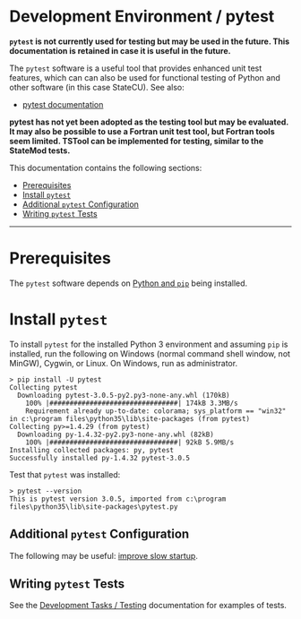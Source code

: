 # Development Environment / pytest

**`pytest` is not currently used for testing but may be used in the future.
This documentation is retained in case it is useful in the future.**

The `pytest` software is a useful tool that provides enhanced unit test features,
which can can also be used for functional testing of Python and other software (in this case StateCU).  See also:

* [pytest documentation](http://doc.pytest.org/en/latest/)

**pytest has not yet been adopted as the testing tool but may be evaluated.
It may also be possible to use a Fortran unit test tool, but Fortran tools seem limited.
TSTool can be implemented for testing, similar to the StateMod tests.**

This documentation contains the following sections:

* [Prerequisites](#prerequisites)
* [Install `pytest`](#install-pytest)
* [Additional `pytest` Configuration](#additional-pytest-configuration)
* [Writing `pytest` Tests](#writing-pytest-tests)

------------------

# Prerequisites

The `pytest` software depends on [Python and `pip`](python.md) being installed.

# Install `pytest`

To install `pytest` for the installed Python 3 environment and assuming `pip` is installed, run the following on
Windows (normal command shell window, not MinGW), Cygwin, or Linux.  On Windows, run as administrator.

```com
> pip install -U pytest
Collecting pytest
  Downloading pytest-3.0.5-py2.py3-none-any.whl (170kB)
    100% |################################| 174kB 3.3MB/s
    Requirement already up-to-date: colorama; sys_platform == "win32" in c:\program files\python35\lib\site-packages (from pytest)
Collecting py>=1.4.29 (from pytest)
  Downloading py-1.4.32-py2.py3-none-any.whl (82kB)
    100% |################################| 92kB 5.9MB/s
Installing collected packages: py, pytest
Successfully installed py-1.4.32 pytest-3.0.5
```

Test that `pytest` was installed:

```com
> pytest --version
This is pytest version 3.0.5, imported from c:\program files\python35\lib\site-packages\pytest.py
```

## Additional `pytest` Configuration

The following may be useful:  [improve slow startup](http://stackoverflow.com/questions/30768254/pytest-py-test-very-slow-startup-in-cygwin).

## Writing `pytest` Tests

See the [Development Tasks / Testing](../dev-tasks/testing.md#automated-testing-using-pytest) documentation for examples of tests.
